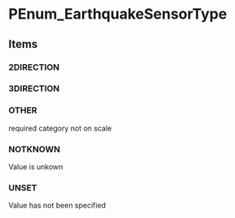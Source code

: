 # PEnum_EarthquakeSensorType


<!-- end of short definition -->
## Items

### 2DIRECTION


### 3DIRECTION


### OTHER
required category not on scale

### NOTKNOWN
Value is unkown

### UNSET
Value has not been specified
